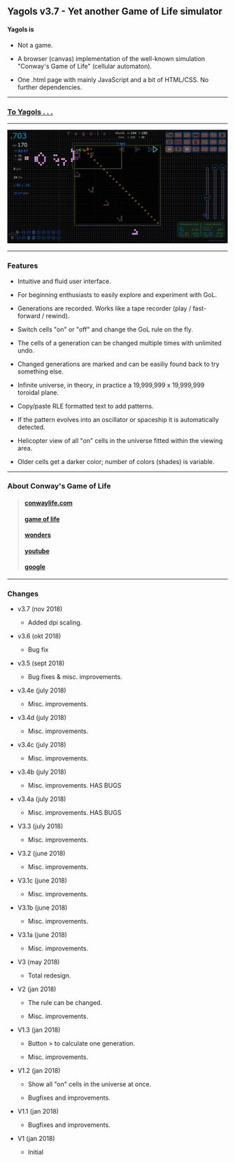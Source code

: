 ## Yagols v3.7 - Yet another Game of Life simulator

#### Yagols is

* Not a game.

* A browser (canvas) implementation of the well-known simulation "Conway's Game of Life" (cellular automaton).

* One .html page with mainly JavaScript and a bit of HTML/CSS. No further dependencies.

***

### [To Yagols . . .](https://johnerps.com/Yagols.html)

***

![](Screenshot01.png)

***

### Features

* Intuitive and fluid user interface.

* For beginning enthusiasts to easily explore and experiment with GoL.

* Generations are recorded. Works like a tape recorder (play / fast-forward / rewind).

* Switch cells "on" or "off" and change the GoL rule on the fly.

* The cells of a generation can be changed multiple times with unlimited undo.

* Changed generations are marked and can be easiliy found back to try something else.

* Infinite universe, in theory, in practice a 19,999,999 x 19,999,999 toroidal plane.

* Copy/paste RLE formatted text to add patterns.

* If the pattern evolves into an oscillator or spaceship it is automatically detected.

* Helicopter view of all "on" cells in the universe fitted within the viewing area.

* Older cells get a darker color; number of colors (shades) is variable.

***

### About Conway's Game of Life

>#### [conwaylife.com](http://www.conwaylife.com)
>#### [game of life](http://beltoforion.de/article.php?a=game_of_life)
>#### [wonders](http://www.math.com/students/wonders/life/life.html)
>#### [youtube](https://youtu.be/C2vgICfQawE)
>#### [google](https://www.google.nl/search?q=conway+game+of+life)

***

### Changes

* v3.7 (nov 2018)

  * Added dpi scaling.

* v3.6 (okt 2018)

  * Bug fix

* v3.5 (sept 2018)

  * Bug fixes & misc. improvements.

* v3.4e (july 2018)

  * Misc. improvements.

* v3.4d (july 2018)

  * Misc. improvements.

* v3.4c (july 2018)

  * Misc. improvements.

* v3.4b (july 2018)

  * Misc. improvements. HAS BUGS

* v3.4a (july 2018)

  * Misc. improvements. HAS BUGS

* V3.3 (july 2018)

  * Misc. improvements.

* V3.2 (june 2018)

  * Misc. improvements.

* V3.1c (june 2018)

  * Misc. improvements.

* V3.1b (june 2018)

  * Misc. improvements.

* V3.1a (june 2018)

  * Misc. improvements.

* V3 (may 2018)

  * Total redesign.

* V2 (jan 2018)

  * The rule can be changed.

  * Misc. improvements.

* V1.3 (jan 2018)

  * Button > to calculate one generation.

  * Misc. improvements.

* V1.2 (jan 2018)

  * Show all "on" cells in the universe at once.

  * Bugfixes and improvements.

* V1.1 (jan 2018)

  * Bugfixes and improvements.

* V1 (jan 2018)

  * Initial
